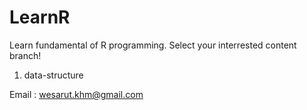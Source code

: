 
# LearnR
Learn fundamental of R programming.
Select your interrested content branch!
 1. data-structure

Email : [wesarut.khm@gmail.com](wesarut.khm@gmail.com)
